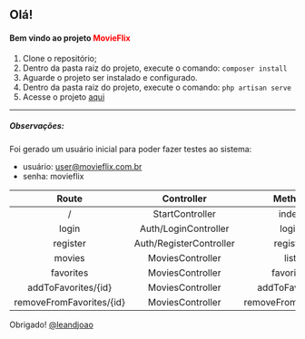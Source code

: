 <h2>Olá!</h2>
<h4>Bem vindo ao projeto <span style="color:red">MovieFlix</span></h4>

<ol>
    <li>Clone o repositório;</li>
    <li>Dentro da pasta raiz do projeto, execute o comando: <code>composer install</code></li>
    <li>Aguarde o projeto ser instalado e configurado.</li>
    <li>Dentro da pasta raiz do projeto, execute o comando: <code>php artisan serve</code></li>
    <li>Acesse o projeto <a href="http://localhost:8000">aqui</a></li>
</ol>

---

<h5>Observações:</h5>
<p>Foi gerado um usuário inicial para poder fazer testes ao sistema:</p>

- usuário: user@movieflix.com.br
- senha: movieflix


|           Route          |         Controller      |        Method       | Authenticated |    Type   |
|:------------------------:|:-----------------------:|:-------------------:|:-------------:|:---------:|
| /                        |  StartController        | index               | no            | GET       |
| login                    | Auth/LoginController    | login               | no            | GET/POST  |
| register                 | Auth/RegisterController | register            | no            | GET/POST  |
| movies                   | MoviesController        | list                | yes           | GET       |
| favorites                | MoviesController        | favorites           | yes           | GET       |
| addToFavorites/{id}      | MoviesController        | addToFavorites      | yes           | POST      |
| removeFromFavorites/{id} | MoviesController        | removeFromFavorites | yes           | POST      |

Obrigado! <a href="https://github.com/leandjoao">@leandjoao</a>
